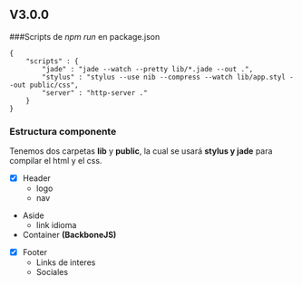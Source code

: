 ## V3.0.0

###Scripts de *npm run* en package.json

~~~
{
    "scripts" : {
        "jade" : "jade --watch --pretty lib/*.jade --out .",
        "stylus" : "stylus --use nib --compress --watch lib/app.styl --out public/css",
        "server" : "http-server ."
    }
}
~~~

### Estructura componente 
Tenemos dos carpetas **lib** y **public**, la cual se usará **stylus y jade** para compilar el html y el css.
    
* [x] Header
    * logo
    * nav
* Aside 
    * link idioma
* Container **(BackboneJS)**
* [x] Footer
    * Links de interes
    * Sociales      